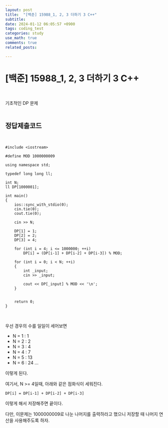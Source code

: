 ```yaml
---
layout: post
title:  "[백준] 15988_1, 2, 3 더하기 3 C++"
subtitle:   
date: 2024-01-12 06:05:57 +0900
tags: coding_test
categories: study
use_math: true
comments: true
related_posts:

---
```


# [백준] 15988_1, 2, 3 더하기 3 C++<br/>
<br/>

기초적인 DP 문제<br/>
<br/>

## 정답제출코드<br/>
<br/>

```
#include <iostream>

#define MOD 1000000009

using namespace std;

typedef long long ll;

int N;
ll DP[1000001];

int main()
{
    ios::sync_with_stdio(0);
    cin.tie(0);
    cout.tie(0);

    cin >> N;

    DP[1] = 1;
    DP[2] = 2;
    DP[3] = 4;
    
    for (int i = 4; i <= 1000000; ++i)
        DP[i] = (DP[i-1] + DP[i-2] + DP[i-3]) % MOD;

    for (int i = 0; i < N; ++i)
    {
        int _input;
        cin >> _input;

        cout << DP[_input] % MOD << '\n';
    }


    return 0;
}
```

<br/>

우선 경우의 수를 일일이 세어보면

- N = 1 : 1
- N = 2 : 2
- N = 3 : 4
- N = 4 : 7
- N = 5 : 13
- N = 6 : 24
...

이렇게 된다.<br/>

여기서, N >= 4일때, 아래와 같은 점화식이 세워진다.<br/>

```
DP[i] = DP[i-1] + DP[i-2] + DP[i-3]
```
이렇게 해서 저장해주면 끝이다.<br/>

다만, 이문제는 1000000009로 나눈 나머지를 출력하라고 했으니 저장할 때 나머지 연산을 사용해주도록 하자.<br/>